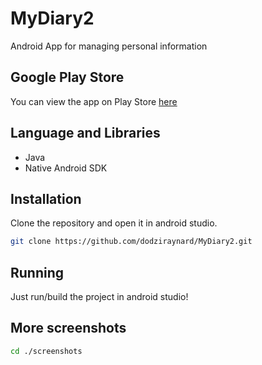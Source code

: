 # MyDiary2
Android App for managing personal information

## Google Play Store
You can view the app on Play Store [here](https://play.google.com/store/apps/details?id=com.idea.mydiary)

## Language and Libraries
- Java
- Native Android SDK

## Installation
Clone the repository and open it in android studio.
```bash
git clone https://github.com/dodziraynard/MyDiary2.git
```

## Running
Just run/build the project in android studio!

## More screenshots
```bash
cd ./screenshots
```
